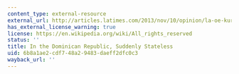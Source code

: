 ```yaml
---
content_type: external-resource
external_url: http://articles.latimes.com/2013/nov/10/opinion/la-oe-kurlansky-haiti-dominican-republic-citizensh-20131110
has_external_license_warning: true
license: https://en.wikipedia.org/wiki/All_rights_reserved
status: ''
title: In the Dominican Republic, Suddenly Stateless
uid: 6b8a1ae2-cdf7-48a2-9483-daeff2dfc0c3
wayback_url: ''
---
```

